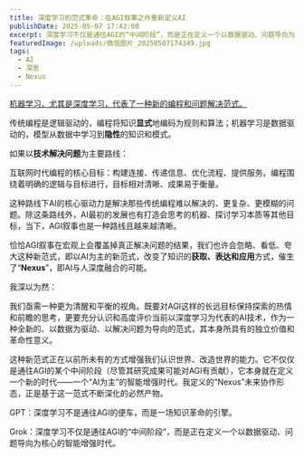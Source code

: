 ```yaml
---
title: 深度学习的范式革命：在AGI叙事之外重新定义AI
publishDate: 2025-05-07 17:43:00
excerpt: 深度学习不仅是通往AGI的“中间阶段”，而是正在定义一个以数据驱动、问题导向为核心的智能增强时代。
featuredImage: /uploads/微信图片_20250507174349.jpg
tags:
  - AI
  - 深思
  - Nexus
---
```

<u>机器学习，尤其是深度学习，代表了一种新的编程和问题解决范式。</u>

传统编程是逻辑驱动的，编程将知识**显式**地编码为规则和算法；机器学习是数据驱动的，模型从数据中学习到**隐性**的知识和模式。

如果以**技术解决问题**为主要路线：

互联网时代编程的核心目标：构建连接、传递信息、优化流程、提供服务。编程围绕着明确的逻辑与目标进行，目标相对清晰、成果易于衡量。

这种路线下AI的核心驱动力是解决那些传统编程难以解决的、更复杂、更模糊的问题。除这条路线外，AI最初的发展也有打造会思考的机器、探讨学习本质等其他目标，当下，AGI叙事也是一种路线且越来越清晰。

恰恰AGI叙事在宏观上会覆盖掉真正解决问题的结果，我们也许会忽略、看低、夸大这种新范式，即以AI为主的新范式，改变了知识的**获取、表达和应用**方式，催生了“**Nexus**”，即AI与人深度融合的可能。

我深以为然：

我们亟需一种更为清醒和平衡的视角。既要对AGI这样的长远目标保持探索的热情和前瞻的思考，更要充分认识和高度评价当前以深度学习为代表的AI技术，作为一种全新的、以数据为驱动、以解决问题为导向的范式，其本身所具有的独立价值和革命性意义。

这种新范式正在以前所未有的方式增强我们认识世界、改造世界的能力。它不仅仅是通往AGI的某个中间阶段（尽管其研究成果可能对AGI有贡献），它本身就在定义一个新的时代——一个“AI为主”的智能增强时代。我定义的“Nexus”未来协作形态，正是基于这一范式不断深化的必然产物。

GPT：深度学习不是通往AGI的便车，而是一场知识革命的引擎。

Grok：深度学习不仅是通往AGI的“中间阶段”，而是正在定义一个以数据驱动、问题导向为核心的智能增强时代。
